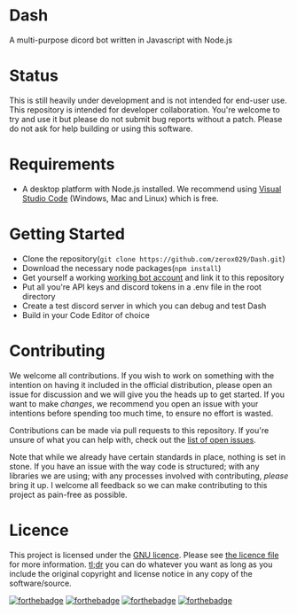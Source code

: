 # Dash

A multi-purpose dicord bot written in Javascript with Node.js

# Status

This is still heavily under development and is not intended for end-user use. This repository is intended for developer collaboration. You're welcome to try and use it but please do not submit bug reports without a patch. Please do not ask for help building or using this software.

# Requirements

- A desktop platform with Node.js installed. We recommend using [Visual Studio Code](https://code.visualstudio.com) (Windows, Mac and Linux) which is free.

# Getting Started
- Clone the repository(`git clone https://github.com/zerox029/Dash.git`)
- Download the necessary node packages(`npm install`)
- Get yourself a working [working bot account](https://discordapp.com/developers/applications/me#top) and link it to this repository
- Put all you're API keys and discord tokens in a .env file in the root directory
- Create a test discord server in which you can debug and test Dash
- Build in your Code Editor of choice

# Contributing

We welcome all contributions. If you wish to work on something with the intention on having it included in the official distribution, please open an issue for discussion and we will give you the heads up to get started. If you want to make *changes*, we recommend you open an issue with your intentions before spending too much time, to ensure no effort is wasted.

Contributions can be made via pull requests to this repository. If you're unsure of what you can help with, check out the [list of open issues](https://github.com/zerox029/Dash/issues).

Note that while we already have certain standards in place, nothing is set in stone. If you have an issue with the way code is structured; with any libraries we are using; with any processes involved with contributing, *please* bring it up. I welcome all feedback so we can make contributing to this project as pain-free as possible.

# Licence

This project is licensed under the [GNU licence](https://opensource.org/licenses/GNU). Please see [the licence file](LICENCE) for more information. [tl;dr](https://tldrlegal.com/license/gnu-general-public-license-v3-(gpl-3)) you can do whatever you want as long as you include the original copyright and license notice in any copy of the software/source.

[![forthebadge](http://forthebadge.com/images/badges/designed-in-ms-paint.svg)](http://forthebadge.com)
[![forthebadge](http://forthebadge.com/images/badges/gluten-free.svg)](http://forthebadge.com)
[![forthebadge](http://forthebadge.com/images/badges/powered-by-electricity.svg)](http://forthebadge.com)
[![forthebadge](http://forthebadge.com/images/badges/kinda-sfw.svg)](http://forthebadge.com)